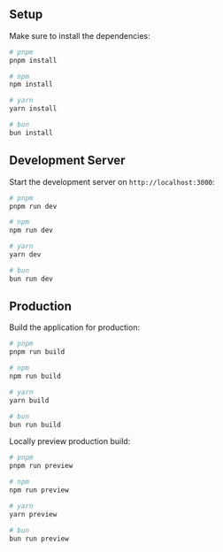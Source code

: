 ## Setup

Make sure to install the dependencies:

```bash
# pnpm
pnpm install

# npm
npm install

# yarn
yarn install

# bun
bun install
```

## Development Server

Start the development server on `http://localhost:3000`:

```bash
# pnpm
pnpm run dev

# npm
npm run dev

# yarn
yarn dev

# bun
bun run dev
```

## Production

Build the application for production:

```bash
# pnpm
pnpm run build

# npm
npm run build

# yarn
yarn build

# bun
bun run build
```

Locally preview production build:

```bash
# pnpm
pnpm run preview

# npm
npm run preview

# yarn
yarn preview

# bun
bun run preview
```
